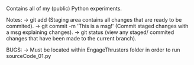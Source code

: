 Contains all of my (public) Python experiments.

Notes:
-> git add (Staging area contains all changes that are ready to be commited).
-> git commit -m 'This is a msg!' (Commit staged changes with a msg explaining changes).
-> git status (view any staged/ commited changes that have been made to the current branch).


BUGS:
-> Must be located within EngageThrusters folder in order to run sourceCode_01.py
